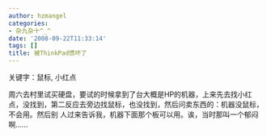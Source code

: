 ```yaml
---
author: hzmangel
categories:
- 杂九杂十^_^
date: '2008-09-22T11:33:14'
tags: []
title: 被ThinkPad惯坏了
---
```

关键字：鼠标, 小红点

周六去村里试买硬盘，要试的时候拿到了台大概是HP的机器，上来先去找小红点，没找到，第二反应去旁边找鼠标，也没找到，然后问卖东西的：机器没鼠标，不会用。然后别
人过来告诉我，机器下面那个板可以用。诶，当时那叫一个郁闷啊......